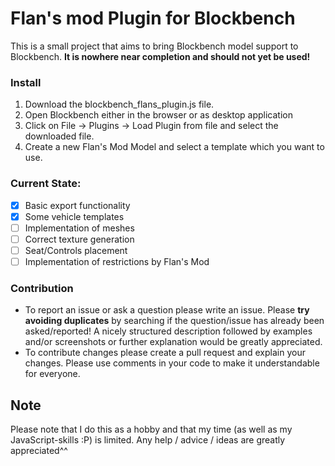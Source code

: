 # Flan's mod Plugin for Blockbench

This is a small project that aims to bring Blockbench model support to Blockbench. **It is nowhere near completion and should not yet be used!**


### Install

1. Download the blockbench_flans_plugin.js file.
2. Open Blockbench either in the browser or as desktop application
3. Click on File -> Plugins -> Load Plugin from file and select the downloaded file.
4. Create a new Flan's Mod Model and select a template which you want to use.

### Current State:

- [x] Basic export functionality
- [x] Some vehicle templates
- [ ] Implementation of meshes
- [ ] Correct texture generation
- [ ] Seat/Controls placement
- [ ] Implementation of restrictions by Flan's Mod

### Contribution

* To report an issue or ask a question please write an issue. Please **try avoiding duplicates** by searching if the question/issue has already been asked/reported! A nicely structured description followed by examples and/or screenshots or further explanation would be greatly appreciated.
* To contribute changes please create a pull request and explain your changes. Please use comments in your code to make it understandable for everyone.

## Note
Please note that I do this as a hobby and that my time (as well as my JavaScript-skills :P) is limited. Any help / advice / ideas are greatly appreciated^^
